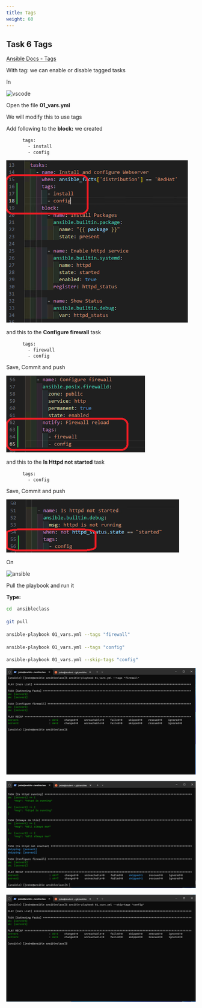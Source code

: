 ```yaml
---
title: Tags
weight: 60
---
```


## Task 6 Tags

[Ansible Docs - Tags](https://docs.ansible.com/ansible/latest/playbook_guide/playbooks_tags.html)

With tag: we can enable or disable tagged tasks

In

![vscode](/images/student-vscode.png)

Open the file __01_vars.yml__

We will modify this to use tags

Add following to the __block:__ we created

```ansible
      tags:
        - install
        - config
```

![Alt text](images/001_tag1_playbook.png?raw=true "ansible tag playbook")

and this to the __Configure firewall__ task

```ansible
      tags:
        - firewall
        - config
```

Save, Commit and push

![Alt text](images/002_tag2_playbook.png?raw=true "ansible tag playbook")

and this to the __Is Httpd not started__ task

```ansible
      tags:
        - config
```

Save, Commit and push

![Alt text](images/003_tag3_playbook.png?raw=true "ansible tag playbook")

On

![ansible](/images/ansible.png)

Pull the playbook and run it

__Type:__

```bash
cd  ansibleclass

git pull

ansible-playbook 01_vars.yml --tags "firewall"

ansible-playbook 01_vars.yml --tags "config"

ansible-playbook 01_vars.yml --skip-tags "config"

```

![Alt text](images/003_tags_playbook_run_firewall.png?raw=true "ansible block playbook run")

![Alt text](images/004_tags_playbook_run_config.png?raw=true "ansible block playbook run")

![Alt text](images/005_tags_playbook_skip_tags.png?raw=true "ansible block playbook run")
